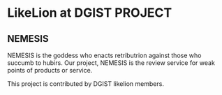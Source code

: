 LikeLion at DGIST PROJECT
=============
NEMESIS
--------

 NEMESIS is the goddess who enacts retributrion against those who succumb to hubirs.
 Our project, NEMESIS is the review service for weak points of products or service.
 
 This project is contributed by DGIST likelion members.
